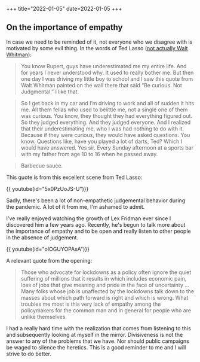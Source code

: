 +++
title="2022-01-05"
date=2022-01-05
+++

## On the importance of empathy

In case we need to be reminded of it, not everyone who we disagree with is
motivated by some evil thing. In the words of Ted Lasso ([not actually Walt
Whitman](https://www.snopes.com/fact-check/be-curious-not-judgmental-walt-whitman/)):

> You know Rupert, guys have underestimated me my entire life. And for years I
> never understood why. It used to really bother me. But then one day I was
> driving my little boy to school and I saw this quote from Walt Whitman
> painted on the wall there that said “Be curious. Not Judgmental.” I like
> that.

> So I get back in my car and I’m driving to work and all of sudden it hits
> me. All them fellas who used to belittle me, not a single one of them was
> curious. You know, they thought they had everything figured out. So they
> judged everything. And they judged everyone. And I realized that their
> underestimating me, who I was had nothing to do with it. Because if they
> were curious, they would have asked questions. You know. Questions like,
> have you played a lot of darts, Ted? Which I would have answered. Yes sir.
> Every Sunday afternoon at a sports bar with my father from age 10 to 16 when
> he passed away.

> Barbecue sauce.

This quote is from this excellent scene from Ted Lasso:

{{ youtube(id="5x0PzUoJS-U")}}

Sadly, there's been a lot of non-empathetic judgemental behavior during the
pandemic. A lot of it from me, I'm ashamed to admit.

I've really enjoyed watching the growth of Lex Fridman ever since I discovered
him a few years ago. Recently, he's begun to talk more about the importance of
empathy and to be open and really listen to other people in the absence of
judgement.

{{ youtube(id="oIOGUYOPAsA")}}

A relevant quote from the opening:

> Those who advocate for lockdowns as a policy often ignore the quiet
> suffering of millions that it results in which includes economic pain, loss
> of jobs that give meaning and pride in the face of uncertainty ... Many
> folks whose job is unaffected by the lockdowns talk down to the masses about
> which path forward is right and which is wrong. What troubles me most is
> this very lack of empathy among the policymakers for the common man and in
> general for people who are unlike themselves.  

I had a really hard time with the realization that comes from listening to
this and subsequently looking at myself in the mirror. Divisiveness is not the
answer to any of the problems that we have. Nor should public campaigns be 
waged to silence the heretics. This is a good reminder to me and I will strive
to do better.

